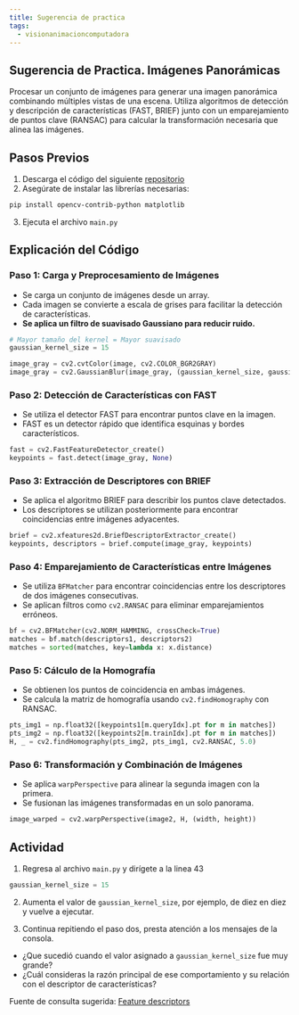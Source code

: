 ```yaml
---
title: Sugerencia de practica
tags:
  - visionanimacioncomputadora
---
```


## Sugerencia de Practica. Imágenes Panorámicas

Procesar un conjunto de imágenes para generar una imagen panorámica combinando múltiples vistas de una escena. Utiliza algoritmos de detección y descripción de características (FAST, BRIEF) junto con un emparejamiento de puntos clave (RANSAC) para calcular la transformación necesaria que alinea las imágenes.

## Pasos Previos

1. Descarga el código del siguiente [repositorio](https://github.com/miguehm/descriptor) 
2. Asegúrate de instalar las librerías necesarias:
  ```bash
  pip install opencv-contrib-python matplotlib
  ```
3. Ejecuta el archivo `main.py`

## Explicación del Código

### Paso 1: Carga y Preprocesamiento de Imágenes

- Se carga un conjunto de imágenes desde un array.
- Cada imagen se convierte a escala de grises para facilitar la detección de características.
- **Se aplica un filtro de suavisado Gaussiano para reducir ruido.**

```python
# Mayor tamaño del kernel = Mayor suavisado
gaussian_kernel_size = 15

image_gray = cv2.cvtColor(image, cv2.COLOR_BGR2GRAY)
image_gray = cv2.GaussianBlur(image_gray, (gaussian_kernel_size, gaussian_kernel_size), 0)
```

### Paso 2: Detección de Características con FAST

- Se utiliza el detector FAST para encontrar puntos clave en la imagen.
- FAST es un detector rápido que identifica esquinas y bordes característicos.

```python
fast = cv2.FastFeatureDetector_create()
keypoints = fast.detect(image_gray, None)
```

### Paso 3: Extracción de Descriptores con BRIEF

- Se aplica el algoritmo BRIEF para describir los puntos clave detectados.
- Los descriptores se utilizan posteriormente para encontrar coincidencias entre imágenes adyacentes.

```python
brief = cv2.xfeatures2d.BriefDescriptorExtractor_create()
keypoints, descriptors = brief.compute(image_gray, keypoints)
```

### Paso 4: Emparejamiento de Características entre Imágenes

- Se utiliza `BFMatcher` para encontrar coincidencias entre los descriptores de dos imágenes consecutivas.
- Se aplican filtros como `cv2.RANSAC` para eliminar emparejamientos erróneos.

```python
bf = cv2.BFMatcher(cv2.NORM_HAMMING, crossCheck=True)
matches = bf.match(descriptors1, descriptors2)
matches = sorted(matches, key=lambda x: x.distance)
```

### Paso 5: Cálculo de la Homografía

- Se obtienen los puntos de coincidencia en ambas imágenes.
- Se calcula la matriz de homografía usando `cv2.findHomography` con RANSAC.

```python
pts_img1 = np.float32([keypoints1[m.queryIdx].pt for m in matches])
pts_img2 = np.float32([keypoints2[m.trainIdx].pt for m in matches])
H, _ = cv2.findHomography(pts_img2, pts_img1, cv2.RANSAC, 5.0)
```

### Paso 6: Transformación y Combinación de Imágenes

- Se aplica `warpPerspective` para alinear la segunda imagen con la primera.
- Se fusionan las imágenes transformadas en un solo panorama.

```python
image_warped = cv2.warpPerspective(image2, H, (width, height))
```

## Actividad

1. Regresa al archivo `main.py` y dirígete a la linea 43

```py
gaussian_kernel_size = 15
```

2. Aumenta el valor de `gaussian_kernel_size`, por ejemplo, de diez en diez y vuelve a ejecutar.

3. Continua repitiendo el paso dos, presta atención a los mensajes de la consola.

- ¿Que sucedió cuando el valor asignado a `gaussian_kernel_size` fue muy grande?
- ¿Cuál consideras la razón principal de ese comportamiento y su relación con el descriptor de características?

Fuente de consulta sugerida: [Feature descriptors](https://medium.com/@deepanshut041/introduction-to-brief-binary-robust-independent-elementary-features-436f4a31a0e6)
